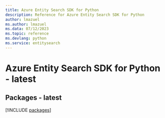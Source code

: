 ```yaml
---
title: Azure Entity Search SDK for Python
description: Reference for Azure Entity Search SDK for Python
author: lmazuel
ms.author: lmazuel
ms.data: 07/12/2023
ms.topic: reference
ms.devlang: python
ms.service: entitysearch
---
```

# Azure Entity Search SDK for Python - latest
## Packages - latest
[!INCLUDE [packages](entity-search-index.md)]